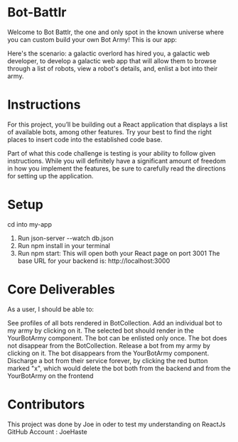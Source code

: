 # Bot-Battlr

Welcome to Bot Battlr, the one and only spot in the known universe where you can custom build your own Bot Army! This is our app:

Here's the scenario: a galactic overlord has hired you, a galactic web developer, to develop a galactic web app that will allow them to browse through a list of robots, view a robot's details, and, enlist a bot into their army.

# Instructions

For this project, you’ll be building out a React application that displays a list of available bots, among other features. Try your best to find the right places to insert code into the established code base.

Part of what this code challenge is testing is your ability to follow given instructions. While you will definitely have a significant amount of freedom in how you implement the features, be sure to carefully read the directions for setting up the application.

# Setup
cd into my-app

1. Run json-server --watch db.json
2. Run npm install in your terminal
3. Run npm start: This will open both your React page on port 3001
The base URL for your backend is: http://localhost:3000

# Core Deliverables
As a user, I should be able to:

See profiles of all bots rendered in BotCollection.
Add an individual bot to my army by clicking on it. The selected bot should render in the YourBotArmy component. The bot can be enlisted only once. The bot does not disappear from the BotCollection.
Release a bot from my army by clicking on it. The bot disappears from the YourBotArmy component.
Discharge a bot from their service forever, by clicking the red button marked "x", which would delete the bot both from the backend and from the YourBotArmy on the frontend

# Contributors

This project was done by Joe in oder to test my understanding on ReactJs
GitHub Account : JoeHaste